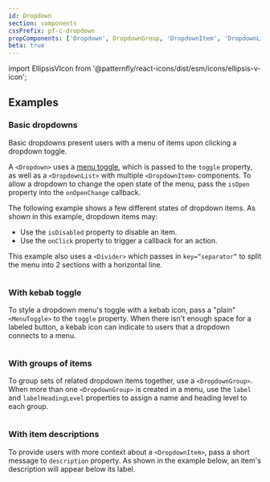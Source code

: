 ```yaml
---
id: Dropdown
section: components
cssPrefix: pf-c-dropdown
propComponents: ['Dropdown', DropdownGroup, 'DropdownItem', 'DropdownList']
beta: true
---
```


import EllipsisVIcon from '@patternfly/react-icons/dist/esm/icons/ellipsis-v-icon';

## Examples

### Basic dropdowns
Basic dropdowns present users with a menu of items upon clicking a dropdown toggle. 

A `<Dropdown>` uses a [menu toggle](/components/menu-toggle), which is passed to the `toggle` property, as well as a `<DropdownList>` with multiple `<DropdownItem>` components. To allow a dropdown to change the open state of the menu, pass the `isOpen` property into the `onOpenChange` callback. 

The following example shows a few different states of dropdown items. As shown in this example, dropdown items may: 
- Use the `isDisabled` property to disable an item.
- Use the `onClick` property to trigger a callback for an action.

This example also uses a `<Divider>` which passes in `key=”separator”` to split the menu into 2 sections with a horizontal line.

```ts file="./DropdownBasic.tsx"
```

### With kebab toggle

To style a dropdown menu's toggle with a kebab icon, pass a "plain" `<MenuToggle>` to the `toggle` property. When there isn't enough space for a labeled button, a kebab icon can indicate to users that a dropdown connects to a menu.

```ts file="./DropdownWithKebabToggle.tsx"
```

### With groups of items
To group sets of related dropdown items together, use a `<DropdownGroup>`. When more than one `<DropdownGroup>` is created in a menu, use the `label` and `labelHeadingLevel` properties to assign a name and heading level to each group. 

```ts file="./DropdownWithGroups.tsx"
```

### With item descriptions

To provide users with more context about a `<DropdownItem>`, pass a short message to `description` property. As shown in the example below, an item's description will appear below its label. 

```ts file="./DropdownWithDescriptions.tsx"
```